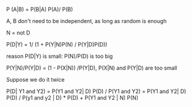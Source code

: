 P (A|B) = P(B|A) P(A)/ P(B)

A, B don't need to be independent, as long as random is enough

N = not D

P(D|Y) = 1/ (1 + P(Y|N)P(N) / P(Y|D)P(D))

reason P(D|Y) is small: P(N)/P(D) is too big

P(Y|N)/P(Y|D) = (1 - P(X|N)) /P(Y|D), P(X|N) and P(Y|D) are too small

Suppose we do it twice

P(D| Y1 and Y2) = P(Y1 and Y2| D) P(D) / P(Y1 and Y2) = P(Y1 and Y2| D) P(D) / P(y1 and y2 | D) * P(D) + P(Y1 and Y2 | N) P(N)



